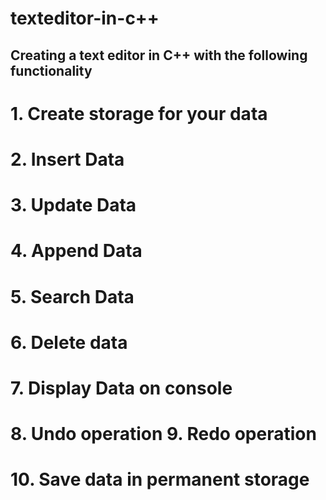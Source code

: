 # texteditor-in-c++

## Creating a text editor in C++ with the following functionality
# 1. Create storage for your data
# 2. Insert Data
# 3. Update Data
# 4. Append Data
# 5. Search Data
# 6. Delete data
# 7. Display Data on console
# 8. Undo operation 9. Redo operation
# 10. Save data in permanent storage
